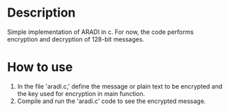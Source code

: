 # Description

Simple implementation of ARADI in c. For now, the code performs encryption and decryption of 128-bit messages.

# How to use

1. In the file 'aradi.c,' define the message or plain text to be encrypted and the key used for encryption in main function.
2. Compile and run the 'aradi.c' code to see the encrypted message.